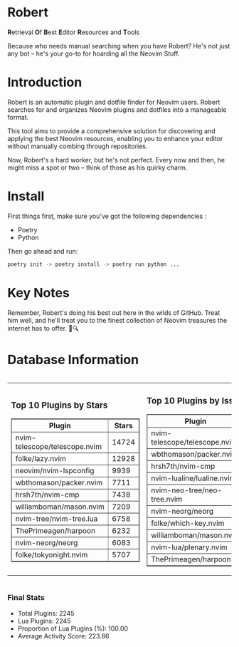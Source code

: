 # Robert

**R**etrieval
**O**f
**B**est
**E**ditor
**R**esources and
**T**ools

Because who needs manual searching when you have Robert?
He's not just any bot – he's your go-to for hoarding all the Neovim Stuff.

# Introduction
Robert is an automatic plugin and dotfile finder for Neovim users. Robert searches for and organizes Neovim plugins and dotfiles into a manageable format.

This tool aims to provide a comprehensive solution for discovering and applying the best Neovim resources, enabling you to enhance your editor without manually combing through repositories.

Now, Robert's a hard worker, but he's not perfect. Every now and then, he might miss a spot or two – think of those as his quirky charm. 

# Install
 First things first, make sure you've got the following dependencies :
  - Poetry 
  - Python 

Then go ahead and run:

```bash
poetry init -> poetry install -> poetry run python ...
```
# Key Notes

Remember, Robert's doing his best out here in the wilds of GitHub. Treat him well, and he'll treat you to the finest collection of Neovim treasures the internet has to offer. 🎩🔍


# Database Information

<div style='display:flex;flex-direction:row;justify-content:space-between;'><table><tr><td><h3>Top 10 Plugins by Stars</h3><table border="1"><tr><th>Plugin</th><th>Stars</th></tr><tr><td>nvim-telescope/telescope.nvim</td><td>14724</td></tr><tr><td>folke/lazy.nvim</td><td>12928</td></tr><tr><td>neovim/nvim-lspconfig</td><td>9939</td></tr><tr><td>wbthomason/packer.nvim</td><td>7711</td></tr><tr><td>hrsh7th/nvim-cmp</td><td>7438</td></tr><tr><td>williamboman/mason.nvim</td><td>7209</td></tr><tr><td>nvim-tree/nvim-tree.lua</td><td>6758</td></tr><tr><td>ThePrimeagen/harpoon</td><td>6232</td></tr><tr><td>nvim-neorg/neorg</td><td>6083</td></tr><tr><td>folke/tokyonight.nvim</td><td>5707</td></tr></table></td><td><h3>Top 10 Plugins by Issues</h3><table border="1"><tr><th>Plugin</th><th>Issues</th></tr><tr><td>nvim-telescope/telescope.nvim</td><td>329</td></tr><tr><td>wbthomason/packer.nvim</td><td>306</td></tr><tr><td>hrsh7th/nvim-cmp</td><td>251</td></tr><tr><td>nvim-lualine/lualine.nvim</td><td>213</td></tr><tr><td>nvim-neo-tree/neo-tree.nvim</td><td>194</td></tr><tr><td>nvim-neorg/neorg</td><td>176</td></tr><tr><td>folke/which-key.nvim</td><td>171</td></tr><tr><td>williamboman/mason.nvim</td><td>171</td></tr><tr><td>nvim-lua/plenary.nvim</td><td>125</td></tr><tr><td>ThePrimeagen/harpoon</td><td>109</td></tr></table></td><td><h3>Top 10 Plugins by Forks</h3><table border="1"><tr><th>Plugin</th><th>Forks</th></tr><tr><td>neovim/nvim-lspconfig</td><td>2034</td></tr><tr><td>nvim-telescope/telescope.nvim</td><td>806</td></tr><tr><td>nvim-tree/nvim-tree.lua</td><td>599</td></tr><tr><td>nvim-lualine/lualine.nvim</td><td>453</td></tr><tr><td>hrsh7th/nvim-cmp</td><td>370</td></tr><tr><td>folke/tokyonight.nvim</td><td>368</td></tr><tr><td>ThePrimeagen/harpoon</td><td>347</td></tr><tr><td>folke/lazy.nvim</td><td>308</td></tr><tr><td>jackMort/ChatGPT.nvim</td><td>305</td></tr><tr><td>nvimdev/lspsaga.nvim</td><td>284</td></tr></table></td></tr></table></div>

### Final Stats
- Total Plugins: 2245
- Lua Plugins: 2245
- Proportion of Lua Plugins (%): 100.00
- Average Activity Score: 223.86
